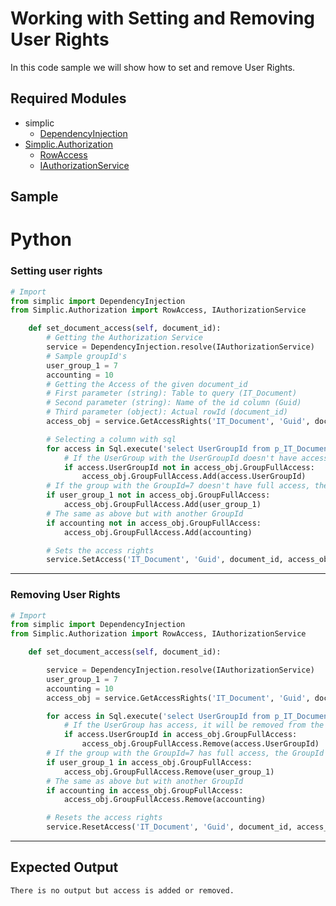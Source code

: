 # Working with Setting and Removing User Rights

In this code sample we will show how to set and remove User Rights. 

## Required Modules

- simplic
  - [DependencyInjection](xref:PythonAPI.DependenyInjection)
- [Simplic.Authorization](xref:Simplic.Authorization)
  - [RowAccess](xref:Simplic.Authorization.RowAccess)
  - [IAuthorizationService](xref:Simplic.Authorization.IAuthorizationService)

## Sample


# Python

### Setting user rights
```python
# Import
from simplic import DependencyInjection
from Simplic.Authorization import RowAccess, IAuthorizationService

	def set_document_access(self, document_id):
        # Getting the Authorization Service
		service = DependencyInjection.resolve(IAuthorizationService)
		# Sample groupId's
        user_group_1 = 7
		accounting = 10
        # Getting the Access of the given document_id
        # First parameter (string): Table to query (IT_Document)
		# Second parameter (string): Name of the id column (Guid)
		# Third parameter (object): Actual rowId (document_id)
		access_obj = service.GetAccessRights('IT_Document', 'Guid', document_id)

        # Selecting a column with sql
		for access in Sql.execute('select UserGroupId from p_IT_Document_Workflow WHERE DocumentId = ? and UserGroupId != 0', 'Default', [document_id]):
            # If the UserGroup with the UserGroupId doesn't have access, the UserGroup will be added to the group with full access
			if access.UserGroupId not in access_obj.GroupFullAccess:
				access_obj.GroupFullAccess.Add(access.UserGroupId)
        # If the group with the GroupId=7 doesn't have full access, the GroupId will be added to the full access group and now the user_group_1 has full access, too
		if user_group_1 not in access_obj.GroupFullAccess:
			access_obj.GroupFullAccess.Add(user_group_1)
		# The same as above but with another GroupId	
		if accounting not in access_obj.GroupFullAccess:
			access_obj.GroupFullAccess.Add(accounting)

		# Sets the access rights
		service.SetAccess('IT_Document', 'Guid', document_id, access_obj)
```
***
### Removing User Rights
```python
# Import
from simplic import DependencyInjection
from Simplic.Authorization import RowAccess, IAuthorizationService

	def set_document_access(self, document_id):

		service = DependencyInjection.resolve(IAuthorizationService)
        user_group_1 = 7
		accounting = 10
		access_obj = service.GetAccessRights('IT_Document', 'Guid', document_id)

       	for access in Sql.execute('select UserGroupId from p_IT_Document_Workflow WHERE DocumentId = ? and UserGroupId != 0', 'Default', [document_id]):
            # If the UserGroup has access, it will be removed from the Group with full access
			if access.UserGroupId in access_obj.GroupFullAccess:
				access_obj.GroupFullAccess.Remove(access.UserGroupId)
        # If the group with the GroupId=7 has full access, the GroupId will be removed from the full access group and now the user_group_1 doesn't have full access anymore
		if user_group_1 in access_obj.GroupFullAccess:
			access_obj.GroupFullAccess.Remove(user_group_1)
		# The same as above but with another GroupId	
		if accounting in access_obj.GroupFullAccess:
			access_obj.GroupFullAccess.Remove(accounting)

		# Resets the access rights
		service.ResetAccess('IT_Document', 'Guid', document_id, access_obj)
```
***
## Expected Output
```
There is no output but access is added or removed. 
```